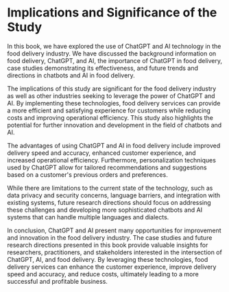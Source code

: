 Implications and Significance of the Study
======================================================

In this book, we have explored the use of ChatGPT and AI technology in the food delivery industry. We have discussed the background information on food delivery, ChatGPT, and AI, the importance of ChatGPT in food delivery, case studies demonstrating its effectiveness, and future trends and directions in chatbots and AI in food delivery.

The implications of this study are significant for the food delivery industry as well as other industries seeking to leverage the power of ChatGPT and AI. By implementing these technologies, food delivery services can provide a more efficient and satisfying experience for customers while reducing costs and improving operational efficiency. This study also highlights the potential for further innovation and development in the field of chatbots and AI.

The advantages of using ChatGPT and AI in food delivery include improved delivery speed and accuracy, enhanced customer experience, and increased operational efficiency. Furthermore, personalization techniques used by ChatGPT allow for tailored recommendations and suggestions based on a customer's previous orders and preferences.

While there are limitations to the current state of the technology, such as data privacy and security concerns, language barriers, and integration with existing systems, future research directions should focus on addressing these challenges and developing more sophisticated chatbots and AI systems that can handle multiple languages and dialects.

In conclusion, ChatGPT and AI present many opportunities for improvement and innovation in the food delivery industry. The case studies and future research directions presented in this book provide valuable insights for researchers, practitioners, and stakeholders interested in the intersection of ChatGPT, AI, and food delivery. By leveraging these technologies, food delivery services can enhance the customer experience, improve delivery speed and accuracy, and reduce costs, ultimately leading to a more successful and profitable business.

